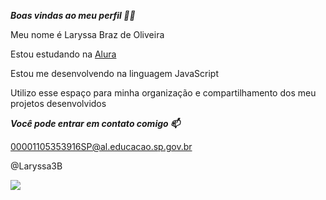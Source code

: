 *****Boas vindas ao meu perfil 💙💙*****


Meu nome é Laryssa Braz de Oliveira

Estou estudando na [Alura](https://www.alura.com.br)

Estou me desenvolvendo na linguagem JavaScript

Utilizo esse espaço para minha organização e compartilhamento dos meu projetos desenvolvidos



*****Você pode entrar em contato comigo 📫*****



00001105353916SP@al.educacao.sp.gov.br

@Laryssa3B

![](https://tenor.com/bueCt.gif)

